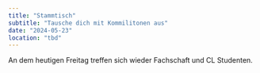 ```yaml
---
title: "Stammtisch"
subtitle: "Tausche dich mit Kommilitonen aus"
date: "2024-05-23"
location: "tbd"
---
```


An dem heutigen Freitag treffen sich wieder Fachschaft und CL Studenten.